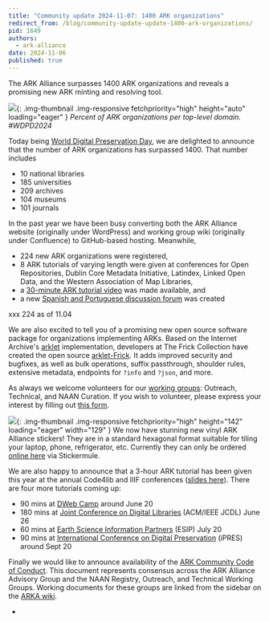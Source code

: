 ```yaml
---
title: "Community update 2024-11-07: 1400 ARK organizations"
redirect_from: /blog/community-update-update-1400-ark-organizations/
pid: 1649
authors:
  - ark-alliance
date: 2024-11-06
published: true
---
```


The ARK Alliance surpasses 1400 ARK organizations and reveals a
promising new ARK minting and resolving tool.

<!--more-->

![][arkabytld]{: .img-thumbnail .img-responsive fetchpriority="high" height="auto" loading="eager" }
*Percent of ARK organizations per top-level domain. #WDPD2024*

Today being [World Digital Preservation Day](https://www.dpconline.org/events/world-digital-preservation-day),
we are delighted to announce that the number of ARK organizations has surpassed 1400. That number includes

- 10 national libraries
- 185 universities
- 209 archives
- 104 museums
- 101 journals

In the past year we have  been busy converting both the ARK Alliance website 
(originally under WordPress) and working group wiki (originally under Confluence) 
to GitHub-based hosting. Meanwhile,

- 224 new ARK organizations were registered,
- 8 ARK tutorials of varying length were given at conferences for Open Repositories,
  Dublin Core Metadata Initiative, Latindex, Linked Open Data, and the Western
  Association of Map Libraries, 
- a [30-minute ARK tutorial video](https://youtu.be/-RkMGFCGRic) was made available, and
- a new [Spanish and Portuguese discussion forum](https://groups.google.com/g/arks-forum-ib) was created

xxx 224 as of 11.04

We are also excited to tell you of a promising new open source software package for 
organizations implementing ARKs. Based on the Internet Archive's 
[arklet](https://github.com/squidgetx/arklet-frick/tree/master) 
implementation, developers at The Frick Collection have created the open source
[arklet-Frick](https://github.com/squidgetx/arklet-frick/tree/master). 
It adds improved security and bugfixes, as well as bulk operations, suffix passthrough, 
shoulder rules, extensive metadata, endpoints for `?info` and `?json`, and more.

As always we welcome volunteers for our [working groups](../_pages/community-groups/): 
Outreach, Technical, and NAAN Curation. If you wish to volunteer, please express your interest
by filling out [this form](https://docs.google.com/forms/d/15bhmP5Z0aOLaTWfXKK0TBTJCOAXuT30hIzfhij-D_oM).


![][1]{: .img-thumbnail .img-responsive fetchpriority="high" height="142" loading="eager" width="129" }
We now have stunning new vinyl ARK Alliance stickers! They are in a standard
hexagonal format suitable for tiling your laptop, phone, refrigerator, etc.
Currently they can only be ordered [online here] via Stickermule.

We are also happy to announce that a 3-hour ARK tutorial has been given this
year at the annual Code4lib and IIIF conferences ([slides here]). There are
four more tutorials coming up:

-   90 mins at [DWeb Camp] around June 20
-   180 mins at [Joint Conference on Digital Libraries] (ACM/IEEE JCDL) June
    26
-   60 mins at [Earth Science Information Partners] (ESIP) July 20
-   90 mins at [International Conference on Digital Preservation] (iPRES)
    around Sept 20

Finally we would like to announce availability of the [ARK Community Code of
Conduct]. This document represents consensus across the ARK Alliance Advisory
Group and the NAAN Registry, Outreach, and Technical Working Groups. Working
documents for these groups are linked from the sidebar on the [ARKA wiki].

-   

[arkabytld]: ../../assets/images/posts/arka_com_update_nov2024.png
[bytld]: ../../assets/images/posts/ARK-orgs-by-TLD.png
[wdpd]: ../../assets/images/posts/logo_wdpd2024.jpg
[online here]: https://www.stickermule.com/item/2421090c47beca439dbded424879d2e6
[1]: ../../assets/images/posts/2023-06-14-community-update-2023-06-13-stickers-tutorials-code-of-conduct/arka-vinyl-sticker.png
[slides here]: ../../assets/documents/2023/06/ARK-Training-Tutorial-IIIF-2023-slides.pdf
[DWeb Camp]: https://dwebcamp.org/
[Joint Conference on Digital Libraries]: https://2023.jcdl.org/
[Earth Science Information Partners]: https://2023julyesipmeeting.sched.com/
[International Conference on Digital Preservation]: https://ipres2023.us/
[ARK Community Code of Conduct]: ../_pages/about-ark-community-code-of-conduct.md
[ARKA wiki]: https://wiki.lyrasis.org/display/ARKs/ARKs+in+the+Open+Project
[ARK organizations]: https://n2t.net/e/pub/naan_table.html
